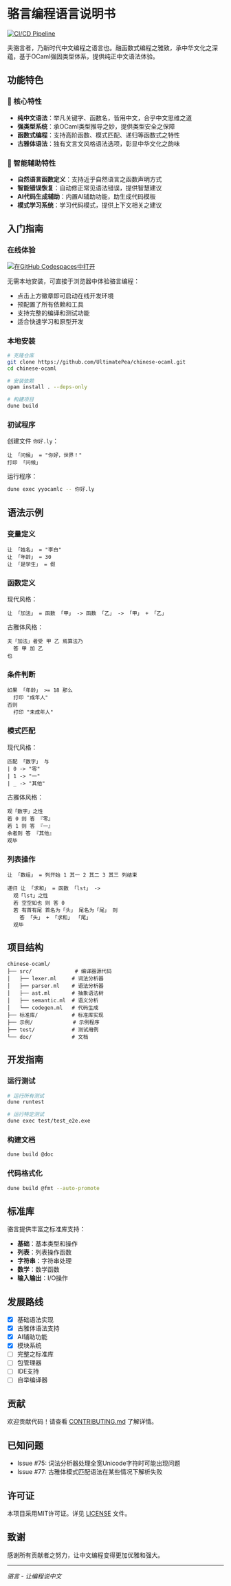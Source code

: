 # 骆言编程语言说明书

[![CI/CD Pipeline](https://github.com/UltimatePea/chinese-ocaml/actions/workflows/ci.yml/badge.svg)](https://github.com/UltimatePea/chinese-ocaml/actions/workflows/ci.yml)

夫骆言者，乃新时代中文编程之语言也。融函数式编程之雅致，承中华文化之深蕴，基于OCaml强固类型体系，提供纯正中文语法体验。

<!-- 修复Issue #87进行中：移除现代风格支持，只保留古雅风格 -->

## 功能特色

### 🎯 核心特性
- **纯中文语法**：举凡关键字、函数名，皆用中文，合乎中文思维之道
- **强类型系统**：承OCaml类型推导之妙，提供类型安全之保障
- **函数式编程**：支持高阶函数、模式匹配、递归等函数式之特性
- **古雅体语法**：独有文言文风格语法选项，彰显中华文化之韵味

### 🤖 智能辅助特性
- **自然语言函数定义**：支持近乎自然语言之函数声明方式
- **智能错误恢复**：自动修正常见语法错误，提供智慧建议
- **AI代码生成辅助**：内置AI辅助功能，助生成代码模板
- **模式学习系统**：学习代码模式，提供上下文相关之建议

## 入门指南

### 在线体验

[![在GitHub Codespaces中打开](https://github.com/codespaces/badge.svg)](https://codespaces.new/UltimatePea/chinese-ocaml)

无需本地安装，可直接于浏览器中体验骆言编程：
- 点击上方徽章即可启动在线开发环境
- 预配置了所有依赖和工具
- 支持完整的编译和测试功能
- 适合快速学习和原型开发

### 本地安装

```bash
# 克隆仓库
git clone https://github.com/UltimatePea/chinese-ocaml.git
cd chinese-ocaml

# 安装依赖
opam install . --deps-only

# 构建项目
dune build
```

### 初试程序

创建文件 `你好.ly`：

```luoyan
让 「问候」 = "你好，世界！"
打印 「问候」
```

运行程序：

```bash
dune exec yyocamlc -- 你好.ly
```

## 语法示例

### 变量定义

```luoyan
让 「姓名」 = "李白"
让 「年龄」 = 30
让 「是学生」 = 假
```

### 函数定义

现代风格：
```luoyan
让 「加法」 = 函数 「甲」 -> 函数 「乙」 -> 「甲」 + 「乙」
```

古雅体风格：
```luoyan
夫「加法」者受 甲 乙 焉算法乃
  答 甲 加 乙
也
```

### 条件判断

```luoyan
如果 「年龄」 >= 18 那么
  打印 "成年人"
否则
  打印 "未成年人"
```

### 模式匹配

现代风格：
```luoyan
匹配 「数字」 与
| 0 -> "零"
| 1 -> "一"
| _ -> "其他"
```

古雅体风格：
```luoyan
观「数字」之性
若 0 则 答 『零』
若 1 则 答 『一』
余者则 答 『其他』
观毕
```

### 列表操作

```luoyan
让 「数组」 = 列开始 1 其一 2 其二 3 其三 列结束

递归 让 「求和」 = 函数 「lst」 ->
  观「lst」之性
  若 空空如也 则 答 0
  若 有首有尾 首名为「头」 尾名为「尾」 则
    答 「头」 + 「求和」 「尾」
  观毕
```

## 项目结构

```
chinese-ocaml/
├── src/              # 编译器源代码
│   ├── lexer.ml     # 词法分析器
│   ├── parser.ml    # 语法分析器
│   ├── ast.ml       # 抽象语法树
│   ├── semantic.ml  # 语义分析
│   └── codegen.ml   # 代码生成
├── 标准库/           # 标准库实现
├── 示例/             # 示例程序
├── test/            # 测试用例
└── doc/             # 文档
```

## 开发指南

### 运行测试

```bash
# 运行所有测试
dune runtest

# 运行特定测试
dune exec test/test_e2e.exe
```

### 构建文档

```bash
dune build @doc
```

### 代码格式化

```bash
dune build @fmt --auto-promote
```

## 标准库

骆言提供丰富之标准库支持：

- **基础**：基本类型和操作
- **列表**：列表操作函数  
- **字符串**：字符串处理
- **数学**：数学函数
- **输入输出**：I/O操作

## 发展路线

- [x] 基础语法实现
- [x] 古雅体语法支持  
- [x] AI辅助功能
- [x] 模块系统
- [ ] 完整之标准库
- [ ] 包管理器
- [ ] IDE支持
- [ ] 自举编译器

## 贡献

欢迎贡献代码！请查看 [CONTRIBUTING.md](CONTRIBUTING.md) 了解详情。

## 已知问题

- Issue #75: 词法分析器处理全宽Unicode字符时可能出现问题
- Issue #77: 古雅体模式匹配语法在某些情况下解析失败

## 许可证

本项目采用MIT许可证。详见 [LICENSE](LICENSE) 文件。

## 致谢

感谢所有贡献者之努力，让中文编程变得更加优雅和强大。

---

*骆言 - 让编程说中文*